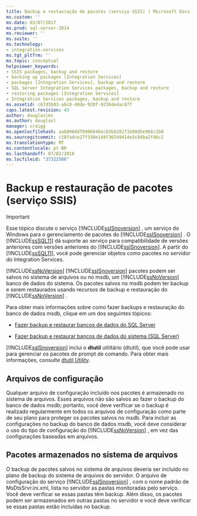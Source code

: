 ```yaml
---
title: Backup e restauração de pacotes (serviço SSIS) | Microsoft Docs
ms.custom: ''
ms.date: 03/07/2017
ms.prod: sql-server-2014
ms.reviewer: ''
ms.suite: ''
ms.technology:
- integration-services
ms.tgt_pltfrm: ''
ms.topic: conceptual
helpviewer_keywords:
- SSIS packages, backup and restore
- backing up packages [Integration Services]
- packages [Integration Services], backup and restore
- SQL Server Integration Services packages, backup and restore
- restoring packages [Integration Services]
- Integration Services packages, backup and restore
ms.assetid: c67d3b83-a6c8-40de-920f-9236de4ac87f
caps.latest.revision: 43
author: douglaslms
ms.author: douglasl
manager: craigg
ms.openlocfilehash: aab0068df8906640acb5b8282f1b80d5e966c2b8
ms.sourcegitcommit: c18fadce27f330e1d4f36549414e5c84ba2f46c2
ms.translationtype: MT
ms.contentlocale: pt-BR
ms.lasthandoff: 07/02/2018
ms.locfileid: "37322586"
---
```

# <a name="package-backup-and-restore-ssis-service"></a>Backup e restauração de pacotes (serviço SSIS)
    
> [!IMPORTANT]  
>  Esse tópico discute o serviço [!INCLUDE[ssISnoversion](../includes/ssisnoversion-md.md)] , um serviço do Windows para o gerenciamento de pacotes do [!INCLUDE[ssISnoversion](../includes/ssisnoversion-md.md)] . O [!INCLUDE[ssSQL11](../includes/sssql11-md.md)] dá suporte ao serviço para compatibilidade de versões anteriores com versões anteriores do [!INCLUDE[ssISnoversion](../includes/ssisnoversion-md.md)]. A partir do [!INCLUDE[ssSQL11](../includes/sssql11-md.md)], você pode gerenciar objetos como pacotes no servidor do Integration Services.  
  
 [!INCLUDE[ssNoVersion](../includes/ssnoversion-md.md)] [!INCLUDE[ssISnoversion](../includes/ssisnoversion-md.md)] pacotes podem ser salvos no sistema de arquivos ou no msdb, um [!INCLUDE[ssNoVersion](../includes/ssnoversion-md.md)] banco de dados do sistema. Os pacotes salvos no msdb podem ter backup e serem restaurados usando recursos de backup e restauração do [!INCLUDE[ssNoVersion](../includes/ssnoversion-md.md)] .  
  
 Para obter mais informações sobre como fazer backups e restauração do banco de dados msdb, clique em um dos seguintes tópicos:  
  
-   [Fazer backup e restaurar bancos de dados do SQL Server](../relational-databases/backup-restore/back-up-and-restore-of-sql-server-databases.md)  
  
-   [Fazer backup e restaurar bancos de dados do sistema &#40;SQL Server&#41;](../relational-databases/backup-restore/back-up-and-restore-of-system-databases-sql-server.md)  
  
 [!INCLUDE[ssISnoversion](../includes/ssisnoversion-md.md)] inclui o **dtutil** utilitário (dtutil), que você pode usar para gerenciar os pacotes de prompt de comando. Para obter mais informações, consulte [dtutil Utility](dtutil-utility.md).  
  
## <a name="configuration-files"></a>Arquivos de configuração  
 Qualquer arquivo de configuração incluído nos pacotes é armazenado no sistema de arquivos. Esses arquivos não são salvos ao fazer o backup do banco de dados msdb; portanto, você deve verificar se o backup é realizado regularmente em todos os arquivos de configuração como parte de seu plano para proteger os pacotes salvos no msdb. Para incluir as configurações no backup do banco de dados msdb, você deve considerar o uso do tipo de configuração do [!INCLUDE[ssNoVersion](../includes/ssnoversion-md.md)] , em vez das configurações baseadas em arquivos.  
  
## <a name="packages-stored-in-the-file-system"></a>Pacotes armazenados no sistema de arquivos  
 O backup de pacotes salvos no sistema de arquivos deveria ser incluído no plano de backup do sistema de arquivos do servidor. O arquivo de configuração do serviço [!INCLUDE[ssISnoversion](../includes/ssisnoversion-md.md)] , com o nome padrão de MsDtsSrvr.ini.xml, lista no servidor as pastas monitoradas pelo serviço. Você deve verificar se essas pastas têm backup. Além disso, os pacotes podem ser armazenados em outras pastas no servidor e você deve verificar se essas pastas estão incluídas no backup.  
  
  
